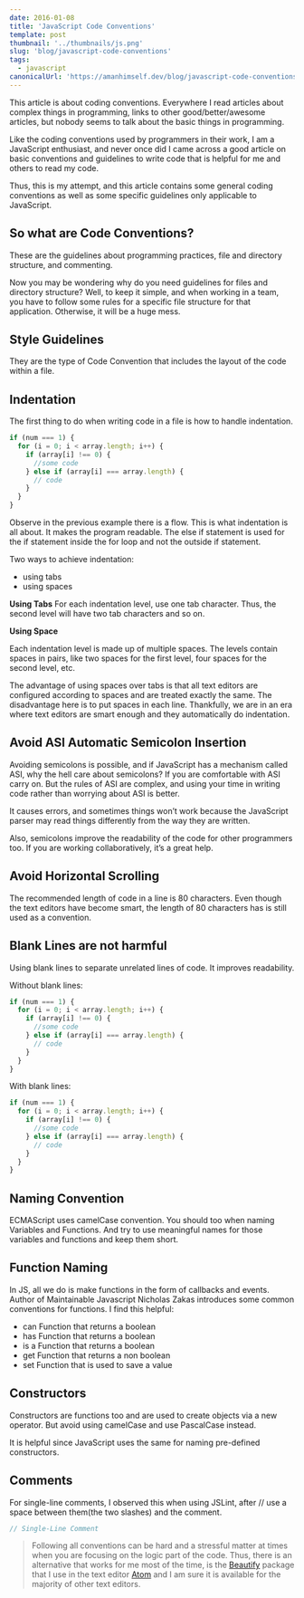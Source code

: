 ```yaml
---
date: 2016-01-08
title: 'JavaScript Code Conventions'
template: post
thumbnail: '../thumbnails/js.png'
slug: 'blog/javascript-code-conventions'
tags:
  - javascript
canonicalUrl: 'https://amanhimself.dev/blog/javascript-code-conventions/'
---
```


This article is about coding conventions. Everywhere I read articles about complex things in programming, links to other good/better/awesome articles, but nobody seems to talk about the basic things in programming.

Like the coding conventions used by programmers in their work, I am a JavaScript enthusiast, and never once did I came across a good article on basic conventions and guidelines to write code that is helpful for me and others to read my code.

Thus, this is my attempt, and this article contains some general coding conventions as well as some specific guidelines only applicable to JavaScript.

## So what are Code Conventions?

These are the guidelines about programming practices, file and directory structure, and commenting.

Now you may be wondering why do you need guidelines for files and directory structure? Well, to keep it simple, and when working in a team, you have to follow some rules for a specific file structure for that application. Otherwise, it will be a huge mess.

## Style Guidelines

They are the type of Code Convention that includes the layout of the code within a file.

## Indentation

The first thing to do when writing code in a file is how to handle indentation.

```js
if (num === 1) {
  for (i = 0; i < array.length; i++) {
    if (array[i] !== 0) {
      //some code
    } else if (array[i] === array.length) {
      // code
    }
  }
}
```

Observe in the previous example there is a flow. This is what indentation is all about. It makes the program readable. The else if statement is used for the if statement inside the for loop and not the outside if statement.

Two ways to achieve indentation:

- using tabs
- using spaces

**Using Tabs**
For each indentation level, use one tab character. Thus, the second level will have two tab characters and so on.

**Using Space**

Each indentation level is made up of multiple spaces. The levels contain spaces in pairs, like two spaces for the first level, four spaces for the second level, etc.

The advantage of using spaces over tabs is that all text editors are configured according to spaces and are treated exactly the same. The disadvantage here is to put spaces in each line. Thankfully, we are in an era where text editors are smart enough and they automatically do indentation.

## Avoid ASI Automatic Semicolon Insertion

Avoiding semicolons is possible, and if JavaScript has a mechanism called ASI, why the hell care about semicolons? If you are comfortable with ASI carry on. But the rules of ASI are complex, and using your time in writing code rather than worrying about ASI is better.

It causes errors, and sometimes things won’t work because the JavaScript parser may read things differently from the way they are written.

Also, semicolons improve the readability of the code for other programmers too. If you are working collaboratively, it’s a great help.

## Avoid Horizontal Scrolling

The recommended length of code in a line is 80 characters. Even though the text editors have become smart, the length of 80 characters has is still used as a convention.

## Blank Lines are not harmful

Using blank lines to separate unrelated lines of code. It improves readability.

Without blank lines:

```js
if (num === 1) {
  for (i = 0; i < array.length; i++) {
    if (array[i] !== 0) {
      //some code
    } else if (array[i] === array.length) {
      // code
    }
  }
}
```

With blank lines:

```js
if (num === 1) {
  for (i = 0; i < array.length; i++) {
    if (array[i] !== 0) {
      //some code
    } else if (array[i] === array.length) {
      // code
    }
  }
}
```

## Naming Convention

ECMAScript uses camelCase convention. You should too when naming Variables and Functions. And try to use meaningful names for those variables and functions and keep them short.

## Function Naming

In JS, all we do is make functions in the form of callbacks and events. Author of Maintainable Javascript Nicholas Zakas introduces some common conventions for functions. I find this helpful:

- can Function that returns a boolean
- has Function that returns a boolean
- is a Function that returns a boolean
- get Function that returns a non boolean
- set Function that is used to save a value

## Constructors

Constructors are functions too and are used to create objects via a new operator. But avoid using camelCase and use PascalCase instead.

It is helpful since JavaScript uses the same for naming pre-defined constructors.

## Comments

For single-line comments, I observed this when using JSLint, after // use a space between them(the two slashes) and the comment.

```js
// Single-Line Comment
```

> Following all conventions can be hard and a stressful matter at times when you are focusing on the logic part of the code. Thus, there is an alternative that works for me most of the time, is the [Beautify](https://atom.io/packages/atom-beautify) package that I use in the text editor [Atom](http://www.atom.io/) and I am sure it is available for the majority of other text editors.
